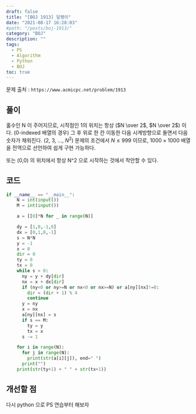 ```yaml
---
draft: false
title: "[BOJ 1913] 달팽이"
date: "2021-08-17 16:28:03"
#path: "/posts/boj-1913/"
category: "BOJ"
description: ""
tags:
  - PS
  - Algorithm
  - Python
  - BOJ
toc: true
---
```


문제 출처 : `https://www.acmicpc.net/problem/1913`

## 풀이

홀수인 N 이 주어지므로, 시작점인 1의 위치는 항상 ($N \over 2$, $N \over 2$) 이다. (0-indexed 배열의 경우)
그 후 위로 한 칸 이동한 다음 시계방향으로 돌면서 다음 숫자가 채워진다. (2, 3, ..., $N^2$)
문제의 조건에서 $N \leq 999$ 이므로, $1000 \times 1000$ 배열을 전역으로 선언하여 쉽게 구현 가능하다.

또는 (0,0) 의 위치에서 항상 N^2 으로 시작하는 것에서 착안할 수 있다.

## 코드

```python
if __name__ == "__main__":
    N = int(input())
    M = int(input())

    a = [[0]*N for _ in range(N)]

    dy = [1,0,-1,0]
    dx = [0,1,0,-1]
    s = N*N
    y = -1
    x = 0
    dir = 0
    ty = 0
    tx = 0
    while s > 0:
      ny = y + dy[dir]
      nx = x + dx[dir]
      if (ny<0 or ny>=N or nx<0 or nx>=N) or a[ny][nx]!=0:
        dir = (dir + 1) % 4
        continue
      y = ny
      x = nx
      a[ny][nx] = s
      if s == M:
        ty = y
        tx = x
      s -= 1

    for i in range(N):
      for j in range(N):
        print(str(a[i][j]), end=" ")
      print("")
    print(str(ty+1) + " " + str(tx+1))
```

## 개선할 점

다시 python 으로 PS 연습부터 해보자
